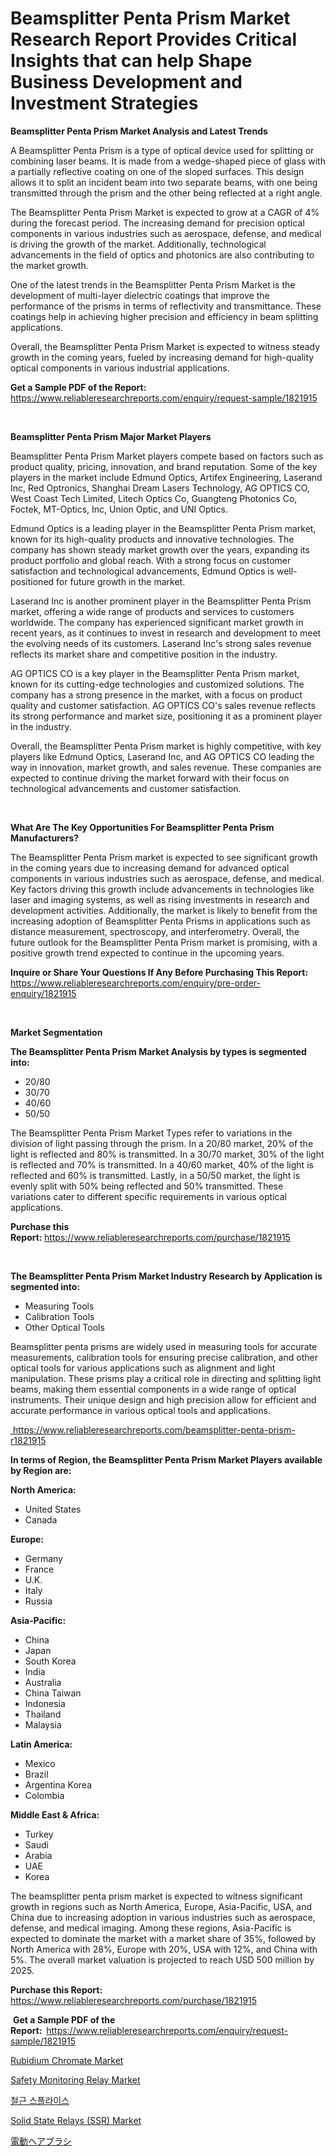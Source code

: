 <p><h1>Beamsplitter Penta Prism Market Research Report Provides Critical Insights that can help Shape Business Development and Investment Strategies</h1></p><p><strong>Beamsplitter Penta Prism Market Analysis and Latest Trends</strong></p>
<p><p>A Beamsplitter Penta Prism is a type of optical device used for splitting or combining laser beams. It is made from a wedge-shaped piece of glass with a partially reflective coating on one of the sloped surfaces. This design allows it to split an incident beam into two separate beams, with one being transmitted through the prism and the other being reflected at a right angle.</p><p>The Beamsplitter Penta Prism Market is expected to grow at a CAGR of 4% during the forecast period. The increasing demand for precision optical components in various industries such as aerospace, defense, and medical is driving the growth of the market. Additionally, technological advancements in the field of optics and photonics are also contributing to the market growth.</p><p>One of the latest trends in the Beamsplitter Penta Prism Market is the development of multi-layer dielectric coatings that improve the performance of the prisms in terms of reflectivity and transmittance. These coatings help in achieving higher precision and efficiency in beam splitting applications.</p><p>Overall, the Beamsplitter Penta Prism Market is expected to witness steady growth in the coming years, fueled by increasing demand for high-quality optical components in various industrial applications.</p></p>
<p><strong>Get a Sample PDF of the Report:&nbsp;</strong> <a href="https://www.reliableresearchreports.com/enquiry/request-sample/1821915">https://www.reliableresearchreports.com/enquiry/request-sample/1821915</a></p>
<p>&nbsp;</p>
<p><strong>Beamsplitter Penta Prism Major Market Players</strong></p>
<p><p>Beamsplitter Penta Prism Market players compete based on factors such as product quality, pricing, innovation, and brand reputation. Some of the key players in the market include Edmund Optics, Artifex Engineering, Laserand Inc, Red Optronics, Shanghai Dream Lasers Technology, AG OPTICS CO, West Coast Tech Limited, Litech Optics Co, Guangteng Photonics Co, Foctek, MT-Optics, Inc, Union Optic, and UNI Optics.</p><p>Edmund Optics is a leading player in the Beamsplitter Penta Prism market, known for its high-quality products and innovative technologies. The company has shown steady market growth over the years, expanding its product portfolio and global reach. With a strong focus on customer satisfaction and technological advancements, Edmund Optics is well-positioned for future growth in the market.</p><p>Laserand Inc is another prominent player in the Beamsplitter Penta Prism market, offering a wide range of products and services to customers worldwide. The company has experienced significant market growth in recent years, as it continues to invest in research and development to meet the evolving needs of its customers. Laserand Inc's strong sales revenue reflects its market share and competitive position in the industry.</p><p>AG OPTICS CO is a key player in the Beamsplitter Penta Prism market, known for its cutting-edge technologies and customized solutions. The company has a strong presence in the market, with a focus on product quality and customer satisfaction. AG OPTICS CO's sales revenue reflects its strong performance and market size, positioning it as a prominent player in the industry.</p><p>Overall, the Beamsplitter Penta Prism market is highly competitive, with key players like Edmund Optics, Laserand Inc, and AG OPTICS CO leading the way in innovation, market growth, and sales revenue. These companies are expected to continue driving the market forward with their focus on technological advancements and customer satisfaction.</p></p>
<p>&nbsp;</p>
<p><strong>What Are The Key Opportunities For Beamsplitter Penta Prism Manufacturers?</strong></p>
<p><p>The Beamsplitter Penta Prism market is expected to see significant growth in the coming years due to increasing demand for advanced optical components in various industries such as aerospace, defense, and medical. Key factors driving this growth include advancements in technologies like laser and imaging systems, as well as rising investments in research and development activities. Additionally, the market is likely to benefit from the increasing adoption of Beamsplitter Penta Prisms in applications such as distance measurement, spectroscopy, and interferometry. Overall, the future outlook for the Beamsplitter Penta Prism market is promising, with a positive growth trend expected to continue in the upcoming years.</p></p>
<p><strong>Inquire or Share Your Questions If Any Before Purchasing This Report:</strong> <a href="https://www.reliableresearchreports.com/enquiry/pre-order-enquiry/1821915">https://www.reliableresearchreports.com/enquiry/pre-order-enquiry/1821915</a></p>
<p>&nbsp;</p>
<p><strong>Market Segmentation</strong></p>
<p><strong>The Beamsplitter Penta Prism Market Analysis by types is segmented into:</strong></p>
<p><ul><li>20/80</li><li>30/70</li><li>40/60</li><li>50/50</li></ul></p>
<p><p>The Beamsplitter Penta Prism Market Types refer to variations in the division of light passing through the prism. In a 20/80 market, 20% of the light is reflected and 80% is transmitted. In a 30/70 market, 30% of the light is reflected and 70% is transmitted. In a 40/60 market, 40% of the light is reflected and 60% is transmitted. Lastly, in a 50/50 market, the light is evenly split with 50% being reflected and 50% transmitted. These variations cater to different specific requirements in various optical applications.</p></p>
<p><strong>Purchase this Report:&nbsp;</strong><a href="https://www.reliableresearchreports.com/purchase/1821915">https://www.reliableresearchreports.com/purchase/1821915</a></p>
<p>&nbsp;</p>
<p><strong>The Beamsplitter Penta Prism Market Industry Research by Application is segmented into:</strong></p>
<p><ul><li>Measuring Tools</li><li>Calibration Tools</li><li>Other Optical Tools</li></ul></p>
<p><p>Beamsplitter penta prisms are widely used in measuring tools for accurate measurements, calibration tools for ensuring precise calibration, and other optical tools for various applications such as alignment and light manipulation. These prisms play a critical role in directing and splitting light beams, making them essential components in a wide range of optical instruments. Their unique design and high precision allow for efficient and accurate performance in various optical tools and applications.</p></p>
<p><a href="https://www.reliableresearchreports.com/beamsplitter-penta-prism-r1821915">&nbsp;https://www.reliableresearchreports.com/beamsplitter-penta-prism-r1821915</a></p>
<p><strong>In terms of Region, the Beamsplitter Penta Prism Market Players available by Region are:</strong></p>
<p>
    <p> <strong> North America: </strong>
        <ul>
            <li>United States</li>
            <li>Canada</li>
        </ul>
        </p> 
    <p> <strong> Europe: </strong>
        <ul>
            <li>Germany</li>
            <li>France</li>
            <li>U.K.</li>
            <li>Italy</li>
            <li>Russia</li>
        </ul>
        </p> 
    <p> <strong> Asia-Pacific: </strong>
        <ul>
            <li>China</li>
            <li>Japan</li>
            <li>South Korea</li>
            <li>India</li>
            <li>Australia</li>
            <li>China Taiwan</li>
            <li>Indonesia</li>
            <li>Thailand</li>
            <li>Malaysia</li>
        </ul>
        </p> 
    <p> <strong> Latin America: </strong>
        <ul>
            <li>Mexico</li>
            <li>Brazil</li>
            <li>Argentina Korea</li>
            <li>Colombia</li>
        </ul>
        </p> 
    <p> <strong> Middle East & Africa: </strong>
        <ul>
            <li>Turkey</li>
            <li>Saudi</li>
            <li>Arabia</li>
            <li>UAE</li>
            <li>Korea</li>
        </ul>
    </p>
    </p>
<p><p>The beamsplitter penta prism market is expected to witness significant growth in regions such as North America, Europe, Asia-Pacific, USA, and China due to increasing adoption in various industries such as aerospace, defense, and medical imaging. Among these regions, Asia-Pacific is expected to dominate the market with a market share of 35%, followed by North America with 28%, Europe with 20%, USA with 12%, and China with 5%. The overall market valuation is projected to reach USD 500 million by 2025.</p></p>
<p><strong>Purchase this Report: </strong><a href="https://www.reliableresearchreports.com/purchase/1821915">https://www.reliableresearchreports.com/purchase/1821915</a></p>
<p>&nbsp;<strong>Get a Sample PDF of the Report:&nbsp;&nbsp;</strong><a href="https://www.reliableresearchreports.com/enquiry/request-sample/1821915">https://www.reliableresearchreports.com/enquiry/request-sample/1821915</a></p>
<p><strong></strong></p>
<p><p><a href="https://issuu.com/reportprime-2/docs/rubidium-chromate-market-size-2030.pptx">Rubidium Chromate Market</a></p><p><a href="https://github.com/pjcfca/Market-Research-Report-List-2/blob/main/safety-monitoring-relay-market.md">Safety Monitoring Relay Market</a></p><p><a href="https://medium.com/@hettiestehr/%EA%B0%95%EA%B4%80-%EC%97%B0%EA%B2%B0-%EC%8B%9C%EC%9E%A5-2031%EB%85%84%EA%B9%8C%EC%A7%80%EC%9D%98-%ED%8A%B8%EB%A0%8C%EB%93%9C-%EC%98%88%EC%B8%A1-%EB%B0%8F-%EA%B2%BD%EC%9F%81-%EB%B6%84%EC%84%9D-420ada72844d">철근 스플라이스</a></p><p><a href="https://www.linkedin.com/pulse/solid-state-relays-ssr-market-furnishes-information-share-rtnkc?trackingId=3Vdkpbzf2R%2BJuD4GmS8c8Q%3D%3D">Solid State Relays (SSR) Market</a></p><p><a href="https://medium.com/@jasohung45456/%E9%9B%BB%E5%8B%95%E3%83%98%E3%82%A2%E3%83%96%E3%83%A9%E3%82%B7%E5%B8%82%E5%A0%B4%E3%83%AC%E3%83%9D%E3%83%BC%E3%83%88%E3%81%AF-%E3%81%93%E3%81%AE%E5%B8%82%E5%A0%B4%E3%81%AE%E6%9C%80%E6%96%B0%E3%81%AE%E3%83%88%E3%83%AC%E3%83%B3%E3%83%89%E3%81%A8%E6%88%90%E9%95%B7%E6%A9%9F%E4%BC%9A%E3%82%92%E6%98%8E%E3%82%89%E3%81%8B%E3%81%AB%E3%81%97%E3%81%A6%E3%81%84%E3%81%BE%E3%81%99-fb0bfb01680a">電動ヘアブラシ</a></p></p>